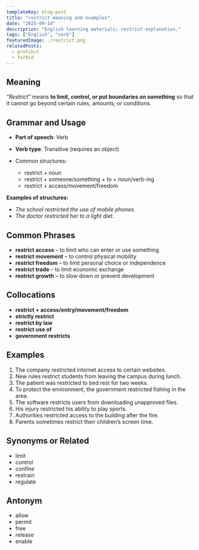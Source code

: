 ```yaml
---
templateKey: blog-post
title: "restrict meaning and examples"
date: "2025-09-14"
description: "English learning materials; restrict explanation."
tags: ["English", "verb"]
featuredImage: ./restrict.png
relatedPosts:
  - prohibit
  - forbid
---
```


## Meaning

_“Restrict”_ means **to limit, control, or put boundaries on something** so that it cannot go beyond certain rules, amounts, or conditions.

## Grammar and Usage

- **Part of speech**: Verb
- **Verb type**: Transitive (requires an object)
- Common structures:

  - restrict + noun
  - restrict + someone/something + to + noun/verb-ing
  - restrict + access/movement/freedom

**Examples of structures:**

- _The school restricted the use of mobile phones._
- _The doctor restricted her to a light diet._

## Common Phrases

- **restrict access** – to limit who can enter or use something
- **restrict movement** – to control physical mobility
- **restrict freedom** – to limit personal choice or independence
- **restrict trade** – to limit economic exchange
- **restrict growth** – to slow down or prevent development

## Collocations

- **restrict + access/entry/movement/freedom**
- **strictly restrict**
- **restrict by law**
- **restrict use of**
- **government restricts**

## Examples

1. The company restricted internet access to certain websites.
2. New rules restrict students from leaving the campus during lunch.
3. The patient was restricted to bed rest for two weeks.
4. To protect the environment, the government restricted fishing in the area.
5. The software restricts users from downloading unapproved files.
6. His injury restricted his ability to play sports.
7. Authorities restricted access to the building after the fire.
8. Parents sometimes restrict their children’s screen time.

## Synonyms or Related

- limit
- control
- confine
- restrain
- regulate

## Antonym

- allow
- permit
- free
- release
- enable
